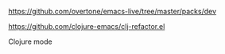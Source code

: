 https://github.com/overtone/emacs-live/tree/master/packs/dev


https://github.com/clojure-emacs/clj-refactor.el

Clojure mode
